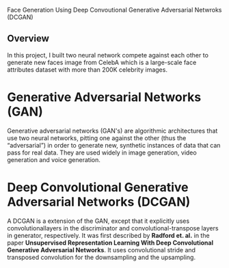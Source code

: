 Face Generation Using Deep Convoutional Generative Adversarial Netwroks (DCGAN)

## Overview

In this project, I built two neural network compete against each other to generate new faces image from CelebA which is a large-scale face attributes dataset with more than 200K celebrity images.

# Generative Adversarial Networks (GAN)
Generative adversarial networks (GAN's) are algorithmic architectures that use two neural networks, pitting one against the other (thus the “adversarial”) in order to generate new, synthetic instances of data that can pass for real data. They are used widely in image generation, video generation and voice generation.

# Deep Convolutional Generative Adversarial Networks (DCGAN)
A DCGAN is a extension of the GAN, except that it explicitly uses convolutionallayers in the discriminator and convolutional-transpose layers in generator, respectively. It was first described by **Radford et. al.** in the paper **Unsupervised Representation Learning With Deep Convolutional Generative Adversarial Networks**. It uses convolutional stride and transposed convolution for the downsampling and the upsampling.

